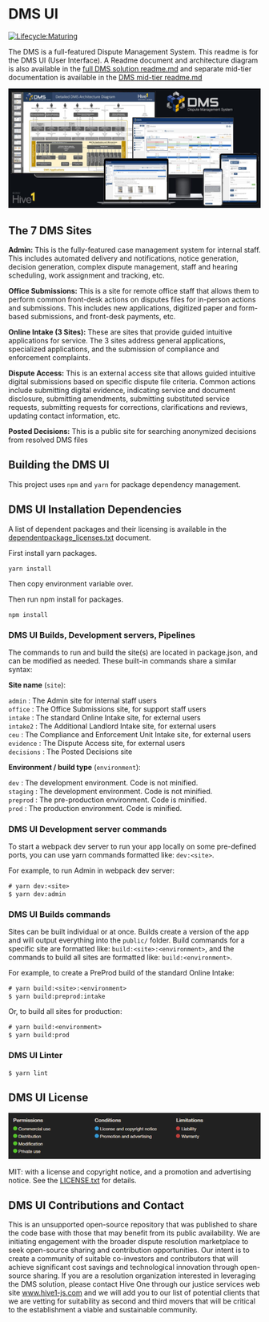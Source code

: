 # DMS UI

[![Lifecycle:Maturing](https://img.shields.io/badge/Lifecycle-Maturing-007EC6)](<Redirect-URL>)

The DMS is a full-featured Dispute Management System.  This readme is for the DMS UI (User Interface).  A Readme document and architecture diagram is also available in the [full DMS solution readme.md](../../README.md) and separate mid-tier documentation is available in the [DMS mid-tier readme.md](../../src/mid-tier/README.md)

![DMS System](../../DMS_Devices.jpg)

## The 7 DMS Sites

**Admin:** This is the fully-featured case management system for internal staff.  This includes automated delivery and notifications, notice generation, decision generation, complex dispute management, staff and hearing scheduling, work assignment and tracking, etc.

**Office Submissions:** This is a site for remote office staff that allows them to perform common front-desk actions on disputes files for in-person actions and submissions. This includes new applications, digitized paper and form-based submissions, and front-desk payments, etc.

**Online Intake (3 Sites):** These are sites that provide guided intuitive applications for service.  The 3 sites address general applications, specialized applications, and the submission of compliance and enforcement complaints.

**Dispute Access:** This is an external access site that allows guided intuitive digital submissions based on specific dispute file criteria. Common actions include submitting digital evidence, indicating service and document disclosure, submitting amendments, submitting substituted service requests, submitting requests for corrections, clarifications and reviews, updating contact information, etc.

**Posted Decisions:** This is a public site for searching anonymized decisions from resolved DMS files

## Building the DMS UI

This project uses `npm` and `yarn` for package dependency management.

## DMS UI Installation Dependencies

A list of dependent packages and their licensing is available in the [dependentpackage_licenses.txt](dependentpackage_licenses.txt) document.

First install yarn packages.
```shell
yarn install
```

Then copy environment variable over.

Then run npm install for packages.
```shell
npm install
```

### DMS UI Builds, Development servers, Pipelines

The commands to run and build the site(s) are located in package.json, and can be modified as needed.  These built-in commands share a similar syntax:

<b>Site name</b> (`site`):

`admin` : The Admin site for internal staff users<br/>
`office` : The Office Submissions site, for support staff users<br/>
`intake` : The standard Online Intake site, for external users<br/>
`intake2` : The Additional Landlord Intake site, for external users<br/>
`ceu` : The Compliance and Enforcement Unit Intake site, for external users<br/>
`evidence` : The Dispute Access site, for external users<br/>
`decisions` : The Posted Decisions site<br/>


<b>Environment / build type</b> (`environment`):

`dev` : The development environment. Code is not minified.<br/>
`staging` : The development environment. Code is not minified.<br/>
`preprod` : The pre-production environment. Code is minified.<br/>
`prod` : The production environment. Code is minified.<br/>


### DMS UI Development server commands
To start a webpack dev server to run your app locally on some pre-defined ports, you can use yarn commands formatted like: ```dev:<site>```.

For example, to run Admin in webpack dev server:
```shell
# yarn dev:<site>
$ yarn dev:admin
```

### DMS UI Builds commands
Sites can be built individual or at once. Builds create a version of the app and will output everything into the `public/` folder.  Build commands for a specific site are formatted like: ```build:<site>:<environment>```, and the commands to build all sites are formatted like: ```build:<environment>```.

For example, to create a PreProd build of the standard Online Intake:
```shell
# yarn build:<site>:<environment>
$ yarn build:preprod:intake
```

Or, to build all sites for production:
```shell
# yarn build:<environment>
$ yarn build:prod
```

### DMS UI Linter

```shell
$ yarn lint
```

## DMS UI License

![MIT License](../../DMS_MIT_Permissions_Conditions_Limitations.png)

MIT: with a license and copyright notice, and a promotion and advertising notice.  See the [LICENSE.txt](../../LICENSE) for details.

## DMS UI Contributions and Contact

This is an unsupported open-source repository that was published to share the code base with those that may benefit from its public availability.  We are initiating engagement with the broader dispute resolution marketplace to seek open-source sharing and contribution opportunities.  Our intent is to create a community of suitable co-investors and contributors that will achieve significant cost savings and technological innovation through open-source sharing.  If you are a resolution organization interested in leveraging the DMS solution, please contact Hive One through our justice services web site www.hive1-js.com and we will add you to our list of potential clients that we are vetting for suitability as second and third movers that will be critical to the establishment a viable and sustainable community.
